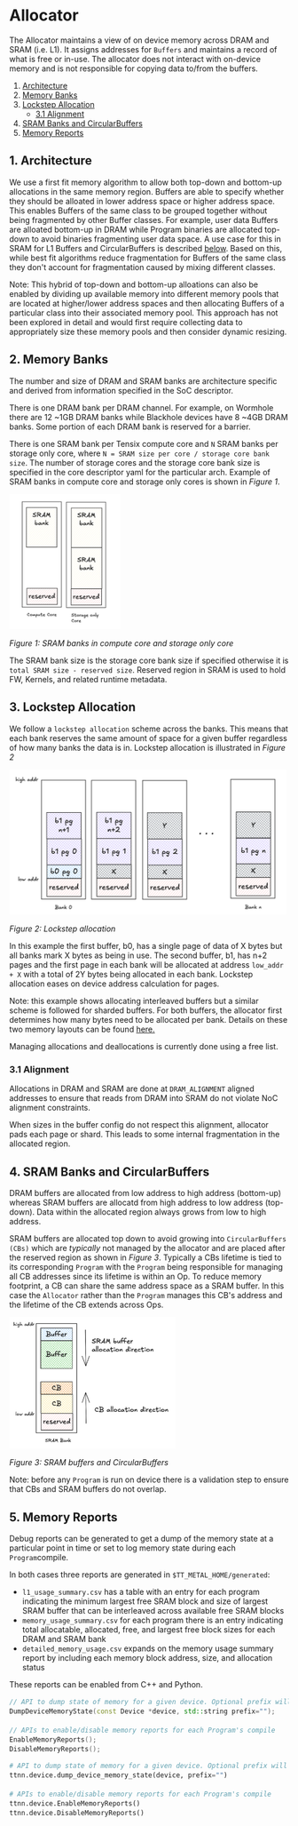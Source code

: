 # Allocator

The Allocator maintains a view of on device memory across DRAM and SRAM (i.e. L1). It assigns addresses for `Buffers` and maintains a record of what is free or in-use. The allocator does not interact with on-device memory and is not responsible for copying data to/from the buffers.

1. [Architecture](#1-memory-banks)
2. [Memory Banks](#2-memory-banks)
3. [Lockstep Allocation](#3-lockstep-allocation)
    - [3.1 Alignment](#31-alignment)
4. [SRAM Banks and CircularBuffers](#4-sram-banks-and-circularbuffers)
5. [Memory Reports](#5-memory-reports)

## 1. Architecture
We use a first fit memory algorithm to allow both top-down and bottom-up allocations in the same memory region. Buffers are able to specify whether they should be alloated in lower address space or higher address space. This enables Buffers of the same class to be grouped together without being fragmented by other Buffer classes. For example, user data Buffers are alloated bottom-up in DRAM while Program binaries are allocated top-down to avoid binaries fragmenting user data space. A use case for this in SRAM for L1 Buffers and CircularBuffers is described [below](#4-sram-banks-and-circularbuffers). Based on this, while best fit algorithms reduce fragmentation for Buffers of the same class they don't account for fragmentation caused by mixing different classes.

Note: This hybrid of top-down and bottom-up alloations can also be enabled by dividing up available memory into different memory pools that are located at higher/lower address spaces and then allocating Buffers of a particular class into their associated memory pool. This approach has not been explored in detail and would first require collecting data to appropriately size these memory pools and then consider dynamic resizing.

## 2. Memory Banks

The number and size of DRAM and SRAM banks are architecture specific and derived from information specified in the SoC descriptor.

There is one DRAM bank per DRAM channel. For example, on Wormhole there are 12 ~1GB DRAM banks while Blackhole devices have 8 ~4GB DRAM banks. Some portion of each DRAM bank is reserved for a barrier.

There is one SRAM bank per Tensix compute core and `N` SRAM banks per storage only core, where `N = SRAM size per core / storage core bank size`. The number of storage cores and the storage core bank size is specified in the core descriptor yaml for the particular arch. Example of SRAM banks in compute core and storage only cores is shown in *Figure 1*.

<img src="images/compute-vs-storage-only-sram-banks.png" style="width:200px;"/>

*Figure 1: SRAM banks in compute core and storage only core*

The SRAM bank size is the storage core bank size if specified otherwise it is `total SRAM size - reserved size`. Reserved region in SRAM is used to hold FW, Kernels, and related runtime metadata.

## 3. Lockstep Allocation

We follow a `lockstep allocation` scheme across the banks. This means that each bank reserves the same amount of space for a given buffer regardless of how many banks the data is in. Lockstep allocation is illustrated in *Figure 2*

<img src="images/lockstep-allocation.png" style="width:500px;"/>

*Figure 2: Lockstep allocation*

In this example the first buffer, b0, has a single page of data of X bytes but all banks mark X bytes as being in use. The second buffer, b1, has n+2 pages and the first page in each bank will be allocated at address `low_addr + X` with a total of 2Y bytes being allocated in each bank. Lockstep allocation eases on device address calculation for pages.

Note: this example shows allocating interleaved buffers but a similar scheme is followed for sharded buffers. For both buffers, the allocator first determines how many bytes need to be allocated per bank. Details on these two memory layouts can be found [here.](../tensor_layouts/tensor_layouts.md#4-memory-layout)

Managing allocations and deallocations is currently done using a free list.

### 3.1 Alignment

Allocations in DRAM and SRAM are done at `DRAM_ALIGNMENT` aligned addresses to ensure that reads from DRAM into SRAM do not violate NoC alignment constraints.

When sizes in the buffer config do not respect this alignment, allocator pads each page or shard. This leads to some internal fragmentation in the allocated region.

## 4. SRAM Banks and CircularBuffers

DRAM buffers are allocated from low address to high address (bottom-up) whereas SRAM buffers are allocatd from high address to low address (top-down). Data within the allocated region always grows from low to high address.

SRAM buffers are allocated top down to avoid growing into `CircularBuffers (CBs)` which are *typically* not managed by the allocator and are placed after the reserved region as shown in *Figure 3*. Typically a CBs lifetime is tied to its corresponding `Program` with the `Program` being responsible for managing all CB addresses since its lifetime is within an Op. To reduce memory footprint, a CB can share the same address space as a SRAM buffer. In this case the `Allocator` rather than the `Program` manages this CB's address and the lifetime of the CB extends across Ops.

<img src="images/sram-bank-cbs.png" style="width:300px;"/>

*Figure 3: SRAM buffers and CircularBuffers*

Note: before any `Program` is run on device there is a validation step to ensure that CBs and SRAM buffers do not overlap.

## 5. Memory Reports

Debug reports can be generated to get a dump of the memory state at a particular point in time or set to log memory state during each `Program`compile.

In both cases three reports are generated in `$TT_METAL_HOME/generated`:
- `l1_usage_summary.csv` has a table with an entry for each program indicating the minimum largest free SRAM block and size of largest SRAM buffer that can be interleaved across available free SRAM blocks
- `memory_usage_summary.csv` for each program there is an entry indicating total allocatable, allocated, free, and largest free block sizes for each DRAM and SRAM bank
- `detailed_memory_usage.csv` expands on the memory usage summary report by including each memory block address, size, and allocation status

These reports can be enabled from C++ and Python.

```c++
// API to dump state of memory for a given device. Optional prefix will be prepended to the report.
DumpDeviceMemoryState(const Device *device, std::string prefix="");

// APIs to enable/disable memory reports for each Program's compile
EnableMemoryReports();
DisableMemoryReports();
```

```python
# API to dump state of memory for a given device. Optional prefix will be prepended to the report.
ttnn.device.dump_device_memory_state(device, prefix="")

# APIs to enable/disable memory reports for each Program's compile
ttnn.device.EnableMemoryReports()
ttnn.device.DisableMemoryReports()
```
